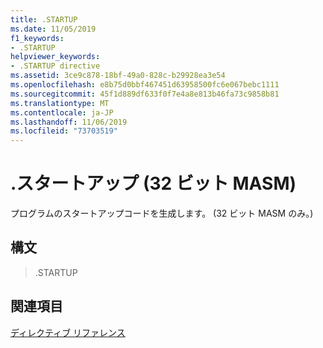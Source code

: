 ```yaml
---
title: .STARTUP
ms.date: 11/05/2019
f1_keywords:
- .STARTUP
helpviewer_keywords:
- .STARTUP directive
ms.assetid: 3ce9c878-18bf-49a0-828c-b29928ea3e54
ms.openlocfilehash: e8b75d0bbf467451d63958500fc6e067bebc1111
ms.sourcegitcommit: 45f1d889df633f0f7e4a8e813b46fa73c9858b81
ms.translationtype: MT
ms.contentlocale: ja-JP
ms.lasthandoff: 11/06/2019
ms.locfileid: "73703519"
---
```

# <a name="startup-32-bit-masm"></a>.スタートアップ (32 ビット MASM)

プログラムのスタートアップコードを生成します。 (32 ビット MASM のみ。)

## <a name="syntax"></a>構文

> .STARTUP

## <a name="see-also"></a>関連項目

[ディレクティブ リファレンス](../../assembler/masm/directives-reference.md)<br/>